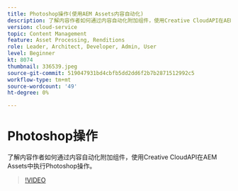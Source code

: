 ```yaml
---
title: Photoshop操作(使用AEM Assets内容自动化)
description: 了解内容作者如何通过内容自动化附加组件，使用Creative CloudAPI在AEM Assets中执行Photoshop操作。
version: cloud-service
topic: Content Management
feature: Asset Processing, Renditions
role: Leader, Architect, Developer, Admin, User
level: Beginner
kt: 8074
thumbnail: 336539.jpeg
source-git-commit: 519047931bd4cbfb5dd2dd6f2b7b2871512992c5
workflow-type: tm+mt
source-wordcount: '49'
ht-degree: 0%

---
```



# Photoshop操作

了解内容作者如何通过内容自动化附加组件，使用Creative CloudAPI在AEM Assets中执行Photoshop操作。

>[!VIDEO](https://video.tv.adobe.com/v/336539?quality=12&learn=on)
